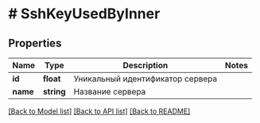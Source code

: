 # # SshKeyUsedByInner

## Properties

Name | Type | Description | Notes
------------ | ------------- | ------------- | -------------
**id** | **float** | Уникальный идентификатор сервера |
**name** | **string** | Название сервера |

[[Back to Model list]](../../README.md#models) [[Back to API list]](../../README.md#endpoints) [[Back to README]](../../README.md)
